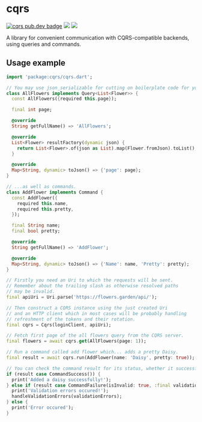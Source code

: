 # cqrs

[![cqrs pub.dev badge][pub-badge]][pub-badge-link]
[![][build-badge]][build-badge-link]
[![][codecov-badge]][codecov-badge-link]

A library for convenient communication with CQRS-compatible backends, using queries and commands.

## Usage example

```dart
import 'package:cqrs/cqrs.dart';

// You may use json_serializable for cutting on boilerplate code for your queries...
class AllFlowers implements Query<List<Flower>> {
  const AllFlowers({required this.page});

  final int page;

  @override
  String getFullName() => 'AllFlowers';

  @override
  List<Flower> resultFactory(dynamic json) {
    return List<Flower>.of(json as List).map(Flower.fromJson).toList();
  }

  @override
  Map<String, dynamic> toJson() => {'page': page};
}

// ...as well as commands.
class AddFlower implements Command {
  const AddFlower({
    required this.name,
    required this.pretty,
  });

  final String name;
  final bool pretty;

  @override
  String getFullName() => 'AddFlower';

  @override
  Map<String, dynamic> toJson() => {'Name': name, 'Pretty': pretty};
}

// Firstly you need an Uri to which the requests will be sent.
// Remember about the trailing slash as otherwise resolved paths
// may be invalid.
final apiUri = Uri.parse('https://flowers.garden/api/');

// Then construct a CQRS instance using the just created Uri
// and an HTTP client which in most cases will be probably handling
// refreshment of the tokens and their rotation.
final cqrs = Cqrs(loginClient, apiUri);

// Fetch first page of the all flowers query from the CQRS server.
final flowers = await cqrs.get(AllFlowers(page: 1));

// Run a command called add flower which... adds a pretty Daisy.
final result = await cqrs.run(AddFlower(name: 'Daisy', pretty: true));

// You can check the command result for its status, whether it successfully ran.
if (result case CommandSuccess()) {
  print('Added a daisy successfully!');
} else if (result case CommandFailure(isInvalid: true, :final validationErrors)) {
  print('Validation errors occured!');
  handleValidationErrors(validationErrors);
} else {
  print('Error occured');
}
```

[pub-badge]: https://img.shields.io/pub/v/cqrs
[pub-badge-link]: https://pub.dev/packages/cqrs
[build-badge]: https://img.shields.io/github/actions/workflow/status/leancodepl/flutter_corelibrary/cqrs-test.yml?branch=master
[build-badge-link]: https://github.com/leancodepl/flutter_corelibrary/actions/workflows/cqrs-test.yml
[codecov-badge]: https://img.shields.io/codecov/c/gh/leancodepl/flutter_corelibrary?flag=cqrs
[codecov-badge-link]: https://codecov.io/gh/leancodepl/flutter_corelibrary
